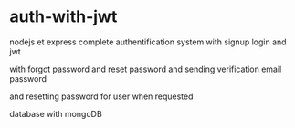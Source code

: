 # auth-with-jwt
nodejs et express complete authentification system with signup login and jwt 

with forgot password and reset password and sending verification email password 

and resetting password for user when requested

database with mongoDB
